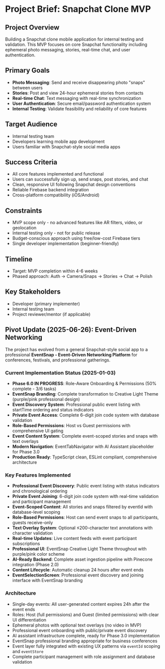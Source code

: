 # Project Brief: Snapchat Clone MVP

## Project Overview

Building a Snapchat clone mobile application for internal testing and validation. This MVP focuses on core Snapchat functionality including ephemeral photo messaging, stories, real-time chat, and user authentication.

## Primary Goals

- **Photo Messaging**: Send and receive disappearing photo "snaps" between users
- **Stories**: Post and view 24-hour ephemeral stories from contacts
- **Real-time Chat**: Text messaging with real-time synchronization
- **User Authentication**: Secure email/password authentication system
- **Internal Testing**: Validate feasibility and reliability of core features

## Target Audience

- Internal testing team
- Developers learning mobile app development
- Users familiar with Snapchat-style social media apps

## Success Criteria

- All core features implemented and functional
- Users can successfully sign up, send snaps, post stories, and chat
- Clean, responsive UI following Snapchat design conventions
- Reliable Firebase backend integration
- Cross-platform compatibility (iOS/Android)

## Constraints

- MVP scope only - no advanced features like AR filters, video, or geolocation
- Internal testing only - not for public release
- Budget-conscious approach using free/low-cost Firebase tiers
- Single developer implementation (beginner-friendly)

## Timeline

- Target: MVP completion within 4-6 weeks
- Phased approach: Auth → Camera/Snaps → Stories → Chat → Polish

## Key Stakeholders

- Developer (primary implementer)
- Internal testing team
- Project reviewer/mentor (if applicable)

## Pivot Update (2025-06-26): Event-Driven Networking

The project has evolved from a general Snapchat-style social app to a professional **EventSnap - Event-Driven Networking Platform** for conferences, festivals, and professional gatherings.

### Current Implementation Status (2025-01-03)

- **Phase 6.0 IN PROGRESS**: Role-Aware Onboarding & Permissions (50% complete - 3/6 tasks)
- **EventSnap Branding**: Complete transformation to Creative Light Theme (purple/pink professional design)
- **Event Discovery System**: Professional public event listing with startTime ordering and status indicators
- **Private Event Access**: Complete 6-digit join code system with database validation
- **Role-Based Permissions**: Host vs Guest permissions with comprehensive UI gating
- **Event Content System**: Complete event-scoped stories and snaps with text overlays
- **Modern Navigation**: EventTabNavigator with AI Assistant placeholder for Phase 3.0
- **Production Ready**: TypeScript clean, ESLint compliant, comprehensive architecture

### Key Features Implemented

- **Professional Event Discovery**: Public event listing with status indicators and chronological ordering
- **Private Event Joining**: 6-digit join code system with real-time validation and participant management
- **Event-Scoped Content**: All stories and snaps filtered by eventId with database-level scoping
- **Role-Based Permissions**: Host can send event snaps to all participants, guests receive-only
- **Text Overlay System**: Optional ≤200-character text annotations with character validation
- **Real-time Updates**: Live content feeds with event participant subscriptions
- **Professional UI**: EventSnap Creative Light Theme throughout with purple/pink color scheme
- **AI-Ready Backend**: Complete asset ingestion pipeline with Pinecone integration (Phase 2.0)
- **Content Lifecycle**: Automatic cleanup 24 hours after event ends
- **EventSelectionScreen**: Professional event discovery and joining interface with EventSnap branding

### Architecture

- Single-day events: All user-generated content expires 24h after the event ends
- Roles: Host (full permissions) and Guest (limited permissions) with clear UI differentiation
- Ephemeral photos with optional text overlays (no video in MVP)
- Professional event onboarding with public/private event discovery
- AI assistant infrastructure complete, ready for Phase 3.0 implementation
- EventSnap professional branding appropriate for business conferences
- Event layer fully integrated with existing UX patterns via `eventId` scoping and `eventStore`
- Complete participant management with role assignment and database validation
